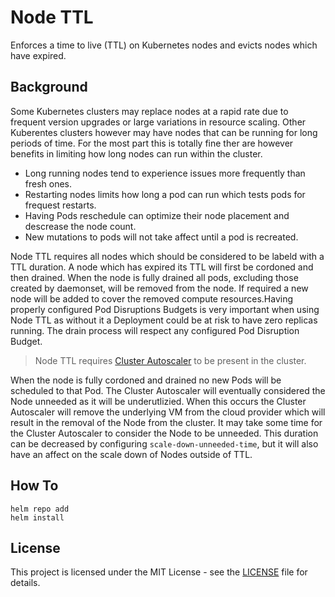 # Node TTL

Enforces a time to live (TTL) on Kubernetes nodes and evicts nodes which have expired.

## Background

Some Kubernetes clusters may replace nodes at a rapid rate due to frequent version upgrades or large variations in resource scaling. Other Kuberentes clusters however may have nodes that can be running for long periods of time. For the most part this is totally fine ther are however benefits in limiting how long nodes can run within the cluster.

* Long running nodes tend to experience issues more frequently than fresh ones.
* Restarting nodes limits how long a pod can run which tests pods for frequest restarts.
* Having Pods reschedule can optimize their node placement and descrease the node count.
* New mutations to pods will not take affect until a pod is recreated.

Node TTL requires all nodes which should be considered to be labeld with a TTL duration. A node which has expired its TTL will first be cordoned and then drained. When the node is fully drained all pods, excluding those created by daemonset, will be removed from the node. If required a new node will be added to cover the removed compute resources.Having properly configured Pod Disruptions Budgets is very important when using Node TTL as without it a Deployment could be at risk to have zero replicas running. The drain process will respect any configured Pod Disruption Budget.

> Node TTL requires [Cluster Autoscaler](https://github.com/kubernetes/autoscaler/tree/master/cluster-autoscaler) to be present in the cluster.

When the node is fully cordoned and drained no new Pods will be scheduled to that Pod. The Cluster Autoscaler will eventually considered the Node unneeded as it will be underutlizied. When this occurs the Cluster Autoscaler will remove the underlying VM from the cloud provider which will result in the removal of the Node from the cluster. It may take some time for the Cluster Autoscaler to consider the Node to be unneeded. This duration can be decreased by configuring `scale-down-unneeded-time`, but it will also have an affect on the scale down of Nodes outside of TTL.

## How To

```shell
helm repo add
helm install
```

## License

This project is licensed under the MIT License - see the [LICENSE](LICENSE) file for details.
